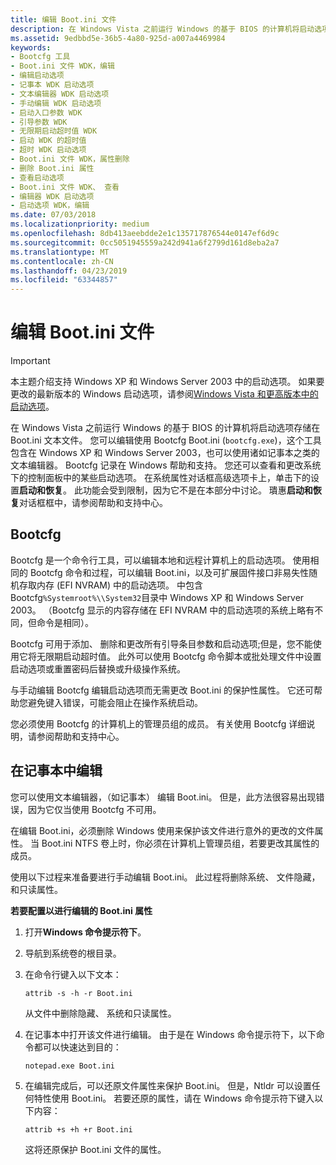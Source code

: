 ```yaml
---
title: 编辑 Boot.ini 文件
description: 在 Windows Vista 之前运行 Windows 的基于 BIOS 的计算机将启动选项存储在 Boot.ini 文本文件。
ms.assetid: 9edbbd5e-36b5-4a80-925d-a007a4469984
keywords:
- Bootcfg 工具
- Boot.ini 文件 WDK，编辑
- 编辑启动选项
- 记事本 WDK 启动选项
- 文本编辑器 WDK 启动选项
- 手动编辑 WDK 启动选项
- 启动入口参数 WDK
- 引导参数 WDK
- 无限期启动超时值 WDK
- 启动 WDK 的超时值
- 超时 WDK 启动选项
- Boot.ini 文件 WDK，属性删除
- 删除 Boot.ini 属性
- 查看启动选项
- Boot.ini 文件 WDK、 查看
- 编辑器 WDK 启动选项
- 启动选项 WDK，编辑
ms.date: 07/03/2018
ms.localizationpriority: medium
ms.openlocfilehash: 8db413aeebdde2e1c135717876544e0147ef6d9c
ms.sourcegitcommit: 0cc5051945559a242d941a6f2799d161d8eba2a7
ms.translationtype: MT
ms.contentlocale: zh-CN
ms.lasthandoff: 04/23/2019
ms.locfileid: "63344857"
---
```

# <a name="editing-the-bootini-file"></a>编辑 Boot.ini 文件


> [!IMPORTANT] 
> 本主题介绍支持 Windows XP 和 Windows Server 2003 中的启动选项。 如果要更改的最新版本的 Windows 启动选项，请参阅[Windows Vista 和更高版本中的启动选项](boot-options-in-windows-vista-and-later.md)。

在 Windows Vista 之前运行 Windows 的基于 BIOS 的计算机将启动选项存储在 Boot.ini 文本文件。 您可以编辑使用 Bootcfg Boot.ini (`bootcfg.exe`)，这个工具包含在 Windows XP 和 Windows Server 2003，也可以使用诸如记事本之类的文本编辑器。 Bootcfg 记录在 Windows 帮助和支持。 您还可以查看和更改系统下的控制面板中的某些启动选项。 在系统属性对话框高级选项卡上，单击下的设置**启动和恢复**。 此功能会受到限制，因为它不是在本部分中讨论。 璝惠**启动和恢复**对话框框中，请参阅帮助和支持中心。

## <a name="bootcfg"></a>Bootcfg

Bootcfg 是一个命令行工具，可以编辑本地和远程计算机上的启动选项。 使用相同的 Bootcfg 命令和过程，可以编辑 Boot.ini，以及可扩展固件接口非易失性随机存取内存 (EFI NVRAM) 中的启动选项。 中包含 Bootcfg`%Systemroot%\\System32`目录中 Windows XP 和 Windows Server 2003。 （Bootcfg 显示的内容存储在 EFI NVRAM 中的启动选项的系统上略有不同，但命令是相同）。

Bootcfg 可用于添加、 删除和更改所有引导条目参数和启动选项;但是，您不能使用它将无限期启动超时值。 此外可以使用 Bootcfg 命令脚本或批处理文件中设置启动选项或重置密码后替换或升级操作系统。

与手动编辑 Bootcfg 编辑启动选项而无需更改 Boot.ini 的保护性属性。 它还可帮助您避免键入错误，可能会阻止在操作系统启动。

您必须使用 Bootcfg 的计算机上的管理员组的成员。 有关使用 Bootcfg 详细说明，请参阅帮助和支持中心。

## <a name="editing-in-notepad"></a>在记事本中编辑

您可以使用文本编辑器，（如记事本） 编辑 Boot.ini。 但是，此方法很容易出现错误，因为它仅当使用 Bootcfg 不可用。

在编辑 Boot.ini，必须删除 Windows 使用来保护该文件进行意外的更改的文件属性。 当 Boot.ini NTFS 卷上时，你必须在计算机上管理员组，若要更改其属性的成员。

使用以下过程来准备要进行手动编辑 Boot.ini。 此过程将删除系统、 文件隐藏，和只读属性。

**若要配置以进行编辑的 Boot.ini 属性**

1.  打开**Windows 命令提示符下**。 

2.  导航到系统卷的根目录。

3.  在命令行键入以下文本：

    ```
    attrib -s -h -r Boot.ini
    ```

    从文件中删除隐藏、 系统和只读属性。
    
4.  在记事本中打开该文件进行编辑。 由于是在 Windows 命令提示符下，以下命令都可以快速达到目的：

    ```
    notepad.exe Boot.ini
    ```

5.  在编辑完成后，可以还原文件属性来保护 Boot.ini。 但是，Ntldr 可以设置任何特性使用 Boot.ini。 若要还原的属性，请在 Windows 命令提示符下键入以下内容：

    ```
    attrib +s +h +r Boot.ini
    ```

    这将还原保护 Boot.ini 文件的属性。
